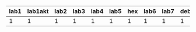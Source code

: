 | lab1 | lab1akt | lab2 | lab3 | lab4 | lab5 | hex | lab6 | lab7 | debug7 | lab8/9 | lab10 | lab11 | lab12 |
|------|---------|------|------|------|------|-----|------|------|--------|--------|-------|-------|-------|
|    1 |       1 |    1 |    1 |    1 |    1 |   1 |    1 |    1 |      1 |      1 |     1 |     1 |     1 |
